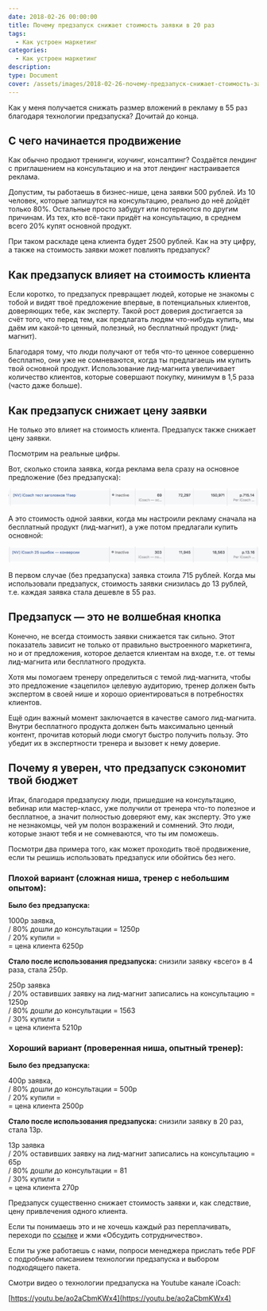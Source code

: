 ```yaml
---
date: 2018-02-26 00:00:00
title: Почему предзапуск снижает стоимость заявки в 20 раз
tags:
  - Как устроен маркетинг
categories:
  - Как устроен маркетинг
description:
type: Document
cover: /assets/images/2018-02-26-почему-предзапуск-снижает-стоимость-заявки-в-20-раз.jpg
---
```


Как у меня получается снижать размер вложений в рекламу в 55 раз благодаря технологии предзапуска? Дочитай до конца.

## С чего начинается продвижение

Как обычно продают тренинги, коучинг, консалтинг? Создаётся лендинг с приглашением на консультацию и на этот лендинг настраивается реклама.

Допустим, ты работаешь в бизнес-нише, цена заявки 500 рублей. Из 10 человек, которые запишутся на консультацию, реально до неё дойдёт только 80%. Остальные просто забудут или потеряются по другим причинам. Из тех, кто всё-таки придёт на консультацию, в среднем всего 20% купят основной продукт.

При таком раскладе цена клиента будет 2500 рублей. Как на эту цифру, а также на стоимость заявки может повлиять предзапуск?

## Как предзапуск влияет на стоимость клиента

Если коротко, то предзапуск превращает людей, которые не знакомы с тобой и видят твоё предложение впервые, в потенциальных клиентов, доверяющих тебе, как эксперту. Такой рост доверия достигается за счёт того, что перед тем, как предлагать людям что-нибудь купить, мы даём им какой-то ценный, полезный, но бесплатный продукт (лид-магнит).

Благодаря тому, что люди получают от тебя что-то ценное совершенно бесплатно, они уже не сомневаются, когда ты предлагаешь им купить твой основной продукт. Использование лид-магнита увеличивает количество клиентов, которые совершают покупку, минимум в 1,5 раза (часто даже больше).

## Как предзапуск снижает цену заявки

Не только это влияет на стоимость клиента. Предзапуск также снижает цену заявки.

Посмотрим на реальные цифры.

Вот, сколько стоила заявка, когда реклама вела сразу на основное предложение (без предзапуска):

![](/uploads/versions/2018-02-26-13-54-10---x----1618-112x---.jpg)

А это стоимость одной заявки, когда мы настроили рекламу сначала на бесплатный продукт (лид-магнит), а уже потом предлагали купить основной:

![](/uploads/versions/2018-02-26-13-54-15---x----1610-104x---.jpg)

В первом случае (без предзапуска) заявка стоила 715 рублей. Когда мы использовали предзапуск, стоимость заявки снизилась до 13 рублей, т.е. каждая заявка стала дешевле в 55 раз.

## Предзапуск ― это не волшебная кнопка

Конечно, не всегда стоимость заявки снижается так сильно. Этот показатель зависит не только от правильно выстроенного маркетинга, но и от предложения, которое делается клиентам на входе, т.е. от темы лид-магнита или бесплатного продукта.

Хотя мы помогаем тренеру определиться с темой лид-магнита, чтобы это предложение &laquo;зацепило&raquo; целевую аудиторию, тренер должен быть экспертом в своей нише и хорошо ориентироваться в потребностях клиентов.

Ещё один важный момент заключается в качестве самого лид-магнита. Внутри бесплатного продукта должен быть максимально ценный контент, прочитав который люди смогут быстро получить пользу. Это убедит их в экспертности тренера и вызовет к нему доверие.

## Почему я уверен, что предзапуск сэкономит твой бюджет

Итак, благодаря предзапуску люди, пришедшие на консультацию, вебинар или мастер-класс, уже получили от тренера что-то полезное и бесплатное, а значит полностью доверяют ему, как эксперту. Это уже не незнакомцы, чей ум полон возражений и сомнений. Это люди, которые знают тебя и не сомневаются, что ты им поможешь.

Посмотри два примера того, как может проходить твоё продвижение, если ты решишь использовать предзапуск или обойтись без него.

### Плохой вариант (сложная ниша, тренер с небольшим опытом):

**Было без предзапуска:**

1000р заявка,<br>/ 80% дошли до консультации = 1250р<br>/ 20% купили =&nbsp;<br>= цена клиента 6250р

**Стало после использования предзапуска:** снизили заявку &laquo;всего&raquo; в 4 раза, стала 250р.

250р заявка<br>/ 20% оставивших заявку на лид-магнит записались на консультацию = 1250р<br>/ 80% дошли до консультации = 1563<br>/ 30% купили =<br>= цена клиента 5210р

### Хороший вариант (проверенная ниша, опытный тренер):

**Было без предзапуска:**

400р заявка,<br>/ 80% дошли до консультации = 500р<br>/ 20% купили =&nbsp;<br>= цена клиента 2500р

**Стало после использования предзапуска:** снизили заявку в 20 раз, стала 13р.

13р заявка<br>/ 20% оставивших заявку на лид-магнит записались на консультацию = 65р<br>/ 80% дошли до консультации = 81<br>/ 30% купили =<br>= цена клиента 270р

Предзапуск существенно снижает стоимость заявки и, как следствие, цену привлечения одного клиента.

Если ты понимаешь это и не хочешь каждый раз переплачивать, переходи по&nbsp;[ссылке](https://goo.gl/fJdSE3) и жми &laquo;Обсудить сотрудничество&raquo;.

Если ты уже работаешь с нами, попроси менеджера прислать тебе PDF с подробным описанием технологии предзапуска и выбором подходящего пакета.

Смотри видео о технологии предзапуска на Youtube канале iCoach:

[https://youtu.be/ao2aCbmKWx4](https://youtu.be/ao2aCbmKWx4)
